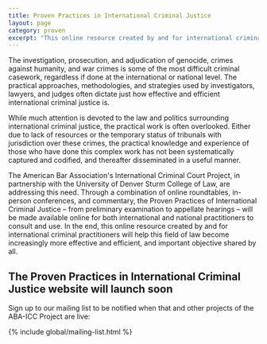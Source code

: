 ```yaml
---
title: Proven Practices in International Criminal Justice
layout: page
category: proven
excerpt: "This online resource created by and for international criminal practitioners will help this field of law become increasingly more effective and efficient, and important objective shared by all."
---
```

The investigation, prosecution, and adjudication of genocide, crimes against humanity, and war crimes is some of the most difficult criminal casework, regardless if done at the international or national level. The practical approaches, methodologies, and strategies used by investigators, lawyers, and judges often dictate just how effective and efficient international criminal justice is.

While much attention is devoted to the law and politics surrounding international criminal justice, the practical work is often overlooked. Either due to lack of resources or the temporary status of tribunals with jurisdiction over these crimes, the practical knowledge and experience of those who have done this complex work has not been systematically captured and codified, and thereafter disseminated in a useful manner.

The American Bar Association's International Criminal Court Project, in partnership with the University of Denver Sturm College of Law, are addressing this need. Through a combination of online roundtables, in-person conferences, and commentary, the Proven Practices of International Criminal Justice – from preliminary examination to appellate hearings – will be made available online for both international and national practitioners to consult and use. In the end, this online resource created by and for international criminal practitioners will help this field of law become increasingly more effective and efficient, and important objective shared by all.

## The Proven Practices in International Criminal Justice website will launch soon

Sign up to our mailing list to be notified when that and other projects of the ABA-ICC Project are live:

{% include global/mailing-list.html %}
